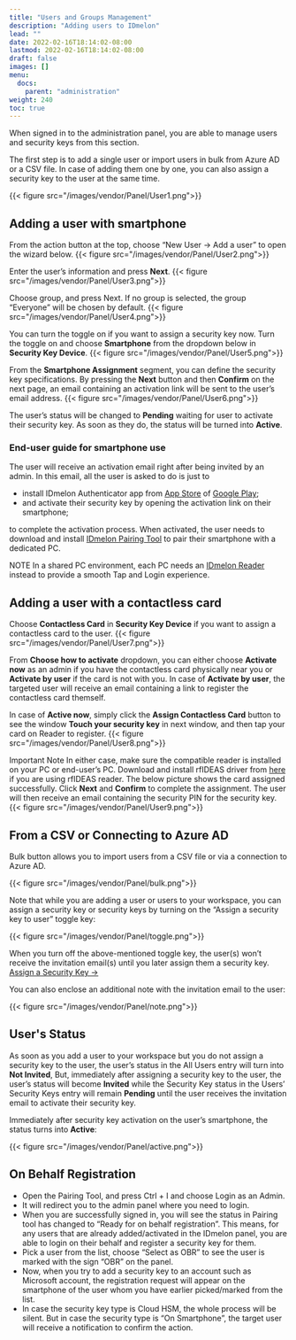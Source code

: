 ```yaml
---
title: "Users and Groups Management"
description: "Adding users to IDmelon"
lead: ""
date: 2022-02-16T18:14:02-08:00
lastmod: 2022-02-16T18:14:02-08:00
draft: false
images: []
menu:
  docs:
    parent: "administration"
weight: 240
toc: true
---
```


When signed in to the administration panel, you are able to manage users and security keys from this section. 

The first step is to add a single user or import users in bulk from Azure AD or a CSV file. In case of adding them one by one, you can also assign a security key to the user at the same time. 

{{< figure src="/images/vendor/Panel/User1.png">}}

## Adding a user with smartphone 

From the action button at the top, choose “New User -> Add a user” to open the wizard below. 
{{< figure src="/images/vendor/Panel/User2.png">}}


Enter the user’s information and press **Next**. 
{{< figure src="/images/vendor/Panel/User3.png">}}


Choose group, and press Next. If no group is selected, the group “Everyone” will be chosen by default. 
{{< figure src="/images/vendor/Panel/User4.png">}}

You can turn the toggle on if you want to assign a security key now. Turn the toggle on and choose **Smartphone** from the dropdown below in **Security Key Device**. 
{{< figure src="/images/vendor/Panel/User5.png">}}

From the **Smartphone Assignment** segment, you can define the security key specifications. 
By pressing the **Next** button and then **Confirm** on the next page, an email containing an activation link will be sent to the user’s email address. 
{{< figure src="/images/vendor/Panel/User6.png">}}

The user’s status will be changed to **Pending** waiting for user to activate their security key. As soon as they do, the status will be turned into **Active**. 



### End-user guide for smartphone use 

The user will receive an activation email right after being invited by an admin. In this email, all the user is asked to do is just to 

- install IDmelon Authenticator app from [App Store](https://apps.apple.com/ca/app/idmelon/id1511376376) of [Google Play](https://play.google.com/store/apps/details?id=com.vancosys.authenticator.business&hl=en_CA&gl=US); 
- and activate their security key by opening the activation link on their smartphone; 

to complete the activation process. When activated, the user needs to download and install [IDmelon Pairing Tool](https://www.idmelon.com/download/) to pair their smartphone with a dedicated PC. 

 
NOTE In a shared PC environment, each PC needs an [IDmelon Reader](https://www.idmelon.com/idmelon-reader/) instead to provide a smooth Tap and Login experience. 



## Adding a user with a contactless card 

Choose **Contactless Card** in **Security Key Device** if you want to assign a contactless card to the user. 
{{< figure src="/images/vendor/Panel/User7.png">}}


From **Choose how to activate** dropdown, you can either choose **Activate now** as an admin if you have the contactless card physically near you or **Activate by user** if the card is not with you. In case of **Activate by user**, the targeted user will receive an email containing a link to register the contactless card themself. 

In case of **Active now**, simply click the **Assign Contactless Card** button to see the window **Touch your security key** in next window, and then tap your card on Reader to register. 
{{< figure src="/images/vendor/Panel/User8.png">}}

Important Note In either case, make sure the compatible reader is installed on your PC or end-user’s PC. Download and install rfIDEAS driver from [here](https://idmeloncom-my.sharepoint.com/:u:/g/personal/hassan_idmelon_com/EURzGLDsaAhHhoBKw3cKQlwB9y3cOMHUEvCtVlugh1TDwQ?e=7ZLdNw) if you are using rfIDEAS reader. 
The below picture shows the card assigned successfully. Click **Next** and **Confirm** to complete the assignment. The user will then receive an email containing the security PIN for the security key.
{{< figure src="/images/vendor/Panel/User9.png">}}


## From a CSV or Connecting to Azure AD

Bulk button allows you to import users from a CSV file or via a connection to Azure AD.

{{< figure src="/images/vendor/Panel/bulk.png">}}

Note that while you are adding a user or users to your workspace, you can assign a security key or security keys by turning on the “Assign a security key to user” toggle key:

{{< figure src="/images/vendor/Panel/toggle.png">}}

When you turn off the above-mentioned toggle key, the user(s) won’t receive the invitation email(s) until you later assign them a security key. [Assign a Security Key →](https://docs.idmelon.com/docs/administration/securitykeymgmt/)

You can also enclose an additional note with the invitation email to the user:

{{< figure src="/images/vendor/Panel/note.png">}}

## User's Status

As soon as you add a user to your workspace but you do not assign a security key to the user, the user’s status in the All Users entry will turn into **Not Invited**, But, immediately after assigning a security key to the user, the user’s status will become **Invited** while the Security Key status in the Users’ Security Keys entry will remain **Pending** until the user receives the invitation email to activate their security key.

Immediately after security key activation on the user’s smartphone, the status turns into **Active**:

{{< figure src="/images/vendor/Panel/active.png">}}



## On Behalf Registration

- Open the Pairing Tool, and press Ctrl + I and choose Login as an Admin.
- It will redirect you to the admin panel where you need to login.
- When you are successfully signed in, you will see the status in Pairing tool has changed to “Ready for on behalf registration”. This means, for any users that are already added/activated in the IDmelon panel, you are able to login on their behalf and register a security key for them.
- Pick a user from the list, choose “Select as OBR” to see the user is marked with the sign “OBR” on the panel.
- Now, when you try to add a security key to an account such as Microsoft account, the registration request will appear on the smartphone of the user whom you have earlier picked/marked from the list.  
- In case the security key type is Cloud HSM, the whole process will be silent. But in case the security type is “On Smartphone”, the target user will receive a notification to confirm the action.